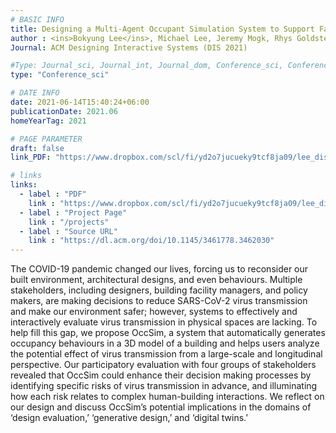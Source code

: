 ```yaml
---
# BASIC INFO
title: Designing a Multi-Agent Occupant Simulation System to Support Facility Planning and Analysis for COVID-19
author : <ins>Bokyung Lee</ins>, Michael Lee, Jeremy Mogk, Rhys Goldstein, Jacky Bibliowicz, Frederik Brudy, Alexander Tessier
Journal: ACM Designing Interactive Systems (DIS 2021)

#Type: Journal_sci, Journal_int, Journal_dom, Conference_sci, Conference_int, conference_dom
type: "Conference_sci"

# DATE INFO
date: 2021-06-14T15:40:24+06:00
publicationDate: 2021.06
homeYearTag: 2021

# PAGE PARAMETER
draft: false
link_PDF: "https://www.dropbox.com/scl/fi/yd2o7jucueky9tcf8ja09/lee_dis_2021.pdf?rlkey=6ckiahlencbvyuiyu67ipyq9r&dl=0"

# links
links:
  - label : "PDF"
    link : "https://www.dropbox.com/scl/fi/yd2o7jucueky9tcf8ja09/lee_dis_2021.pdf?rlkey=6ckiahlencbvyuiyu67ipyq9r&dl=0"
  - label : "Project Page"
    link : "/projects"
  - label : "Source URL"
    link : "https://dl.acm.org/doi/10.1145/3461778.3462030"
---
```


The COVID-19 pandemic changed our lives, forcing us to reconsider our built environment, architectural designs, and even behaviours. Multiple stakeholders, including designers, building facility managers, and policy makers, are making decisions to reduce SARS-CoV-2 virus transmission and make our environment safer; however, systems to effectively and interactively evaluate virus transmission in physical spaces are lacking. To help fill this gap, we propose OccSim, a system that automatically generates occupancy behaviours in a 3D model of a building and helps users analyze the potential effect of virus transmission from a large-scale and longitudinal perspective. Our participatory evaluation with four groups of stakeholders revealed that OccSim could enhance their decision making processes by identifying specific risks of virus transmission in advance, and illuminating how each risk relates to complex human-building interactions. We reflect on our design and discuss OccSim’s potential implications in the domains of ‘design evaluation,’ ‘generative design,’ and ‘digital twins.’